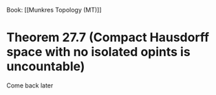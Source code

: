 Book: [[Munkres Topology (MT)]]
# Theorem 27.7 (Compact Hausdorff space with no isolated opints is uncountable)
Come back later